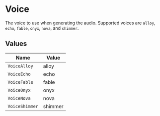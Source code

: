 # Voice

The voice to use when generating the audio. Supported voices are `alloy`, `echo`, `fable`, `onyx`, `nova`, and `shimmer`.


## Values

| Name           | Value          |
| -------------- | -------------- |
| `VoiceAlloy`   | alloy          |
| `VoiceEcho`    | echo           |
| `VoiceFable`   | fable          |
| `VoiceOnyx`    | onyx           |
| `VoiceNova`    | nova           |
| `VoiceShimmer` | shimmer        |